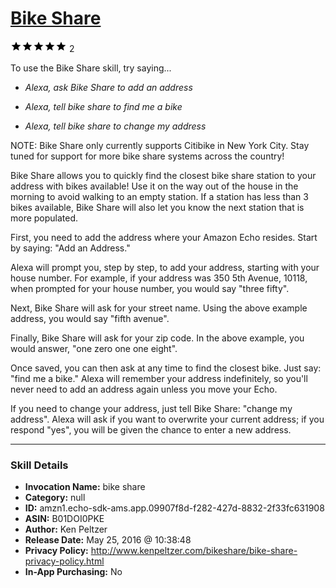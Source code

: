 # [Bike Share](http://alexa.amazon.com/#skills/amzn1.echo-sdk-ams.app.09907f8d-f282-427d-8832-2f33fc631908)
![5 stars](../../images/ic_star_black_18dp_1x.png)![5 stars](../../images/ic_star_black_18dp_1x.png)![5 stars](../../images/ic_star_black_18dp_1x.png)![5 stars](../../images/ic_star_black_18dp_1x.png)![5 stars](../../images/ic_star_black_18dp_1x.png) 2

To use the Bike Share skill, try saying...

* *Alexa, ask Bike Share to add an address*

* *Alexa, tell bike share to find me a bike*

* *Alexa, tell bike share to change my address*

NOTE: Bike Share only currently supports Citibike in New York City. Stay tuned for support for more bike share systems across the country!

Bike Share allows you to quickly find the closest bike share station to your address with bikes available! Use it on the way out of the house in the morning to avoid walking to an empty station. If a station has less than 3 bikes available, Bike Share will also let you know  the next station that is more populated. 

First, you need to add the address where your Amazon Echo resides. Start by saying:
"Add an Address."

Alexa will prompt you, step by step, to add your address, starting with your house number. For example, if your address was 350 5th Avenue, 10118, when prompted for your house number, you would say "three fifty".

Next, Bike Share will ask for your street name. Using the above example address, you would say "fifth avenue".

Finally, Bike Share will ask for your zip code. In the above example, you would answer, "one zero one one eight".

Once saved, you can then ask at any time to find the closest bike. Just say: "find me a bike."
Alexa will remember your address indefinitely, so you'll never need to add an address again unless you move your Echo. 

If you need to change your address, just tell Bike Share: "change my address". Alexa will ask if you want to overwrite your current address; if you respond "yes", you will be given the chance to enter a new address.

***

### Skill Details

* **Invocation Name:** bike share
* **Category:** null
* **ID:** amzn1.echo-sdk-ams.app.09907f8d-f282-427d-8832-2f33fc631908
* **ASIN:** B01DOI0PKE
* **Author:** Ken Peltzer
* **Release Date:** May 25, 2016 @ 10:38:48
* **Privacy Policy:** http://www.kenpeltzer.com/bikeshare/bike-share-privacy-policy.html
* **In-App Purchasing:** No
